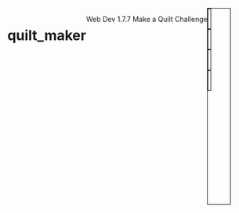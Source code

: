 # quilt_maker
Web Dev 1.7.7 Make a Quilt Challenge
<!DOCTYPE html>
<html>
	<head>
		<style>
		    html,body{
		        display:flex;
		        flex-wrap: wrap;
		        height:100%;
		        width:100%;
		        padding-left:2%;
		        padding-right:2%;
		    }
		    div{
		        height:10%;
		        width:9%;
		        border: 1px solid black;
		    }
		</style>
	</head>
	<body>
	    <div id="colors">
	      <div class="div1" mouseover="Paint"></div>  
	       <div class="div2" mouseover= "Paint"></div>
	        <div class="div3" mouseover= "Paint"></div>  
	         <div class="div4" mouseover= "Paint"></div> 
	   </div>
		<script>
		    //1. add 100 divs to the canvas
		    //2. append them to document.body
		    //3. hoover mouse over div, to change to one of four colors
		    //4. use onmouseover or mouseover
		    //5. create function paint to generate random color
		    //6. set background color of div to that color
		    //write function paint 
		    
		    var div = document.getElementsById("colors");
		        for (var i = 0; i < 100; i++);
		        div[i].addEventListener("mouseover", randomColor)
		        
		        document.body.appendChild(div);
		        
		    
		    
		    function paint(){
		         randomColor.style.backgroundColor = "#00FF00"
		        randomColor.style.backgroundColor = "#0000FF"
		        randomColor.style.backgroundColor = "#800080"
		        randomColor.style.backgroundColor = "#0D98BA"
		        
		    console.log(Math.floor(Math.random() * 4));
		      
		    }
		</script>
	</body>
</html>

